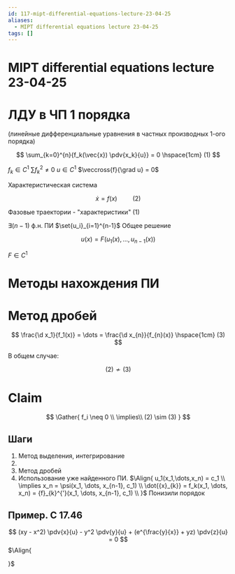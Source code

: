 ```yaml
---
id: 117-mipt-differential-equations-lecture-23-04-25
aliases:
  - MIPT differential equations lecture 23-04-25
tags: []
---
```


# MIPT differential equations lecture 23-04-25

# ЛДУ в ЧП 1 порядка

(линейные дифференциальные уравнения в частных производных 1-ого порядка)

$$
\sum_{k=0}^{n}{f_k(\vec{x}) \pdv{x_k}{u}} = 0 \hspace{1cm} (1)
$$

$f_k \in C^1$
$\sum f_k^2 \neq 0$
$u \in C^1$
$\veccross{f}{\grad u} = 0$

Характеристическая система

$$
\dot{x} = f(x) \hspace{1cm} (2)
$$

Фазовые траектории - "характеристики" (1)

$\exists (n-1)$ ф.н. ПИ $\set{u_i}_{i=1}^{n-1}$
Общее решение

$$
u(x) = F(u_1(x), \ldots, u_{n-1}(x))
$$

$F \in C^1$

# Методы нахождения ПИ

# Метод дробей

$$
\frac{\d x_1}{f_1(x)} = \dots = \frac{\d x_{n}}{f_{n}(x)} \hspace{1cm} (3)
$$

В общем случае:

$$
(2) \nsim (3)
$$

# Claim

$$
\Gather{
f_i \neq 0 \\
\implies\\
(2) \sim (3)
}
$$

## Шаги

1. Метод выделения, интегрирование
2.
3. Метод дробей
4. Использование уже найденного ПИ.
   $\Align{
u_1(x_1,\dots,x_n) = c_1 \\
\implies x_n = \psi(x_1, \dots, x_{n-1}, c_1) \\
\dot{{x}_{k}} = f_k(x_1, \dots, x_n) = {f}_{k}^{'}(x_1, \dots, x_{n-1}, c_1) \\
}$
   Понизили порядок

## Пример. C 17.46

$$
(xy - x^2) \pdv{x}{u} - y^2 \pdv{y}{u} + (e^{\frac{y}{x}} + yz) \pdv{z}{u} = 0
$$
$\Align{

}$

